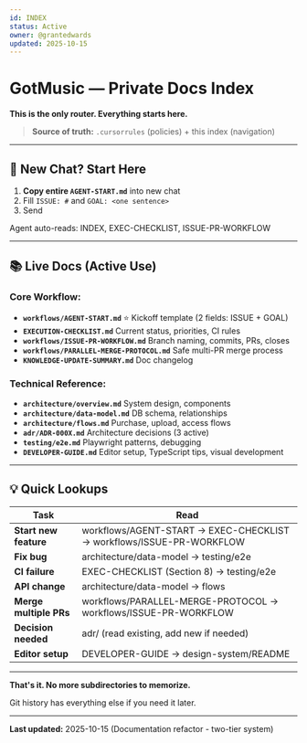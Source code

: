 ```yaml
---
id: INDEX
status: Active
owner: @grantedwards
updated: 2025-10-15
---
```


# GotMusic — Private Docs Index

**This is the only router. Everything starts here.**

> **Source of truth:** `.cursorrules` (policies) + this index (navigation)

---

## 🚀 New Chat? Start Here

1. **Copy entire `AGENT-START.md`** into new chat
2. Fill `ISSUE: #` and `GOAL: <one sentence>`
3. Send

Agent auto-reads: INDEX, EXEC-CHECKLIST, ISSUE-PR-WORKFLOW

---

## 📚 Live Docs (Active Use)

### **Core Workflow:**
- **`workflows/AGENT-START.md`** ⭐ Kickoff template (2 fields: ISSUE + GOAL)
- **`EXECUTION-CHECKLIST.md`** Current status, priorities, CI rules
- **`workflows/ISSUE-PR-WORKFLOW.md`** Branch naming, commits, PRs, closes
- **`workflows/PARALLEL-MERGE-PROTOCOL.md`** Safe multi-PR merge process
- **`KNOWLEDGE-UPDATE-SUMMARY.md`** Doc changelog

### **Technical Reference:**
- **`architecture/overview.md`** System design, components
- **`architecture/data-model.md`** DB schema, relationships
- **`architecture/flows.md`** Purchase, upload, access flows
- **`adr/ADR-000X.md`** Architecture decisions (3 active)
- **`testing/e2e.md`** Playwright patterns, debugging
- **`DEVELOPER-GUIDE.md`** Editor setup, TypeScript tips, visual development

---

## 💡 Quick Lookups

| Task | Read |
|------|------|
| **Start new feature** | workflows/AGENT-START → EXEC-CHECKLIST → workflows/ISSUE-PR-WORKFLOW |
| **Fix bug** | architecture/data-model → testing/e2e |
| **CI failure** | EXEC-CHECKLIST (Section 8) → testing/e2e |
| **API change** | architecture/data-model → flows |
| **Merge multiple PRs** | workflows/PARALLEL-MERGE-PROTOCOL → workflows/ISSUE-PR-WORKFLOW |
| **Decision needed** | adr/ (read existing, add new if needed) |
| **Editor setup** | DEVELOPER-GUIDE → design-system/README |

---

**That's it. No more subdirectories to memorize.**

Git history has everything else if you need it later.

---

**Last updated:** 2025-10-15 (Documentation refactor - two-tier system)

